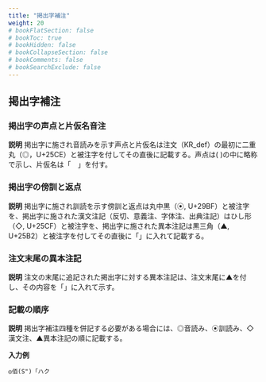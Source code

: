 ```yaml
---
title: "掲出字補注"
weight: 20
# bookFlatSection: false
# bookToc: true
# bookHidden: false
# bookCollapseSection: false
# bookComments: false
# bookSearchExclude: false
---
```


## 掲出字補注

### 掲出字の声点と片仮名音注

**説明**
掲出字に施され音読みを示す声点と片仮名は注文（KR_def）の最初に二重丸（◎，U+25CE）と被注字を付してその直後に記載する。声点は( )の中に略称で示し、片仮名は「　」を付す。

### 掲出字の傍訓と返点

**説明**
掲出字に施され訓読を示す傍訓と返点は丸中黒（⦿, U+29BF）と被注字を、掲出字に施された漢文注記（反切、意義注、字体注、出典注記）はひし形（◇, U+25CF）と被注字を、掲出字に施された異本注記は黒三角（▲, U+25B2）と被注字を付してその直後に「」に入れて記載する。

### 注文末尾の異本注記

**説明**
注文の末尾に追記された掲出字に対する異本注記は、注文末尾に▲を付し、その内容を「」に入れて示す。

### 記載の順序
**説明**
掲出字補注四種を併記する必要がある場合には、◎音読み、⦿訓読み、◇漢文注、▲異本注記の順に記載する。

**入力例**

    ◎佰(S")「ハク
